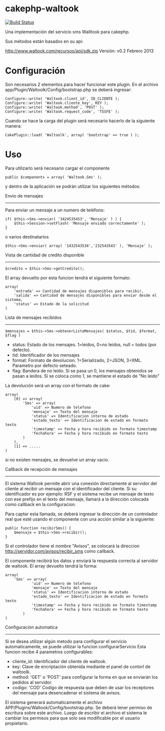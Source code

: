 cakephp-waltook
===============
[![Build Status](https://travis-ci.org/tranfuga25s/cakephp-waltook.png?branch=master)](https://travis-ci.org/tranfuga25s/cakephp-waltook)

Una implementación del servicio sms Walltook para cakephp.

Sus métodos están basados en su api:

http://www.waltook.com/recursos/api/sdk.zip
Versión: v0.2 Febrero 2013

Configuración
=============

Son necesarios 2 elementos para hacer funcionar este plugin. En el archivo app/Plugin/Waltoolk/Config/bootstrap.php
se deberá ingresar:

```
Configure::write( 'Waltook.client_id', ID_CLIENTE );
Configure::write( 'Waltook.cliente_key', KEY );
Configure::write( 'Waltook.method', 'POST' );
Configure::write( 'Waltook.request_code', 'TSSFE' );
```

Cuando se hace la carga del plugin será necesario hacerlo de la siguiente manera:

```
CakePlugin::load( 'Waltoolk', array( 'bootstrap' => true ) );
```

Uso
===

Para utilizarlo será necesario cargar el componente

```
public $components = array( 'Waltook.Sms' );
```

y dentro de la aplicación se podrán utilizar los siguientes métodos:

Envio de mensajes
----- -- --------

Para enviar un mensaje a un numero de teléfono:
```
if( $this->Sms->enviar( '3424535453', 'Mensaje' ) ) {
	$this->Session->setFlash( 'Mensaje enviado correctamente' );
}
```

o varios destinatarios

```
$this->Sms->enviar( array( '1432543534','232543543' ), 'Mensaje' );
```

Vista de cantidad de credito disponible
----- -- -------- -- ------- ----------

```
$credito = $this->Sms->getCredito();
```

El array devuelto por esta funcion tendrá el siguiente formato:

```
array(
	'entrada' => Cantidad de mensajes disponibles para recibir,
	'salida' => Cantidad de mensajes disponibles para enviar desde el sistema,
	'status' => Estado de la solicitud
)
```

Lista de mensajes recibidos
----- -- -------- ---------

```
$mensajes = $this->Sms->obtenerListaMensajes( $status, $tid, $format, $flag )
```

* status: Estado de los mensajes. 1=leidos, 0=no leidos, null = todos (por defecto).
* tid: Identificador de los mensajes
* format: Formato de devolucion. 1=Serializado, 2=JSON, 3=XML. Parametro por defecto seteado.
* flag: Bandera de no leido. Si se pasa un 0, los mensajes obtenidos se pasan a leidos. Si se coloca como 1, se mantiene el estado de "No leido"

La devolución será un array con el formato de cake:

```
array(
    [0] => array(
        'Sms' => array(
            'uid' => Numero de telefono
            'mensaje' => Texto del mensaje
            'status' => Identificacion interna de estado
            'estado_texto' => Identificacion de estado en formato texto
            'timestamp' => Fecha y hora recibido en formato timestamp
            'fechahora' => Fecha y hora recibido en formato texto
        )
    ),
    [1] => .....
)
```

si no existen mensajes, se devuelve un array vacío.

Callback de recepción de mensajes
-------- -- --------- -- --------

El sistema Waltook permite abrir una conexión directamente al servidor del cliente al recibir un mensaje con el identificador del cliente.
Si su identificador es por ejemplo: RSF y el sistema recibe un mensaje de texto con ese prefijo en el texto del mensaje, llamará a la dirección colocada como callback en la configuracion.

Para captar esta llamada, se deberá ingresar la dirección de un controlador real que esté usando el componente con una acción similar a la siguiente:

```
public function recibirSms() { 
    $mensaje = $this->Sms->recibir(); 
}
```

Si el controlador tiene el nombre "Avisos", se colocará la direccion http://servidor.com/avisos/recibir_sms como callback.

El componente recibirá los datos y enviará la respuesta correcta al servidor de waltook. El array devuelto tendrá la forma:
```
array(
    'Sms' => array(
            'uid' => Numero de telefono
            'mensaje' => Texto del mensaje
            'status' => Identificacion interna de estado
            'estado_texto' => Identificacion de estado en formato texto
            'timestamp' => Fecha y hora recibido en formato timestamp
            'fechahora' => Fecha y hora recibido en formato texto
        )
)
```

Configuración automatica
------------- ----------

Si se desea utilizar algún metodo para configurar el servicio automaticamente, se puede utilizar la funcion configurarServicio
Esta funcion recibe 4 parametros configurables:
* cliente_id: Identificador del cliente de waltook.
* key: Clave de encriptación obtenida mediante el panel de contorl de waltoolk.
* method: 'GET' o 'POST' para configurar la forma en que se enviarán los pedidos al servidor.
* codigo: 'COD' Codigo de respuesta que deben de usar los receptores del mensaje para desencadenar el sistema de avisos.

El sistema generará automaticamente el archivo APP/Plugins/Waltook/Config/bootstrap.php.
Se deberá tener permiso de escritura sobre este archivo. Luego de escribir el archivo el sistema le cambiar los permisos para que solo sea modificable por el usuario propietario.

